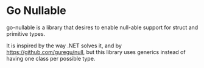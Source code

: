 # Go Nullable
go-nullable is a library that desires to enable null-able support for struct and primitive types. 

It is inspired by the way .NET solves it, and by https://github.com/guregu/null, but this library
uses generics instead of having one class per possible type.
